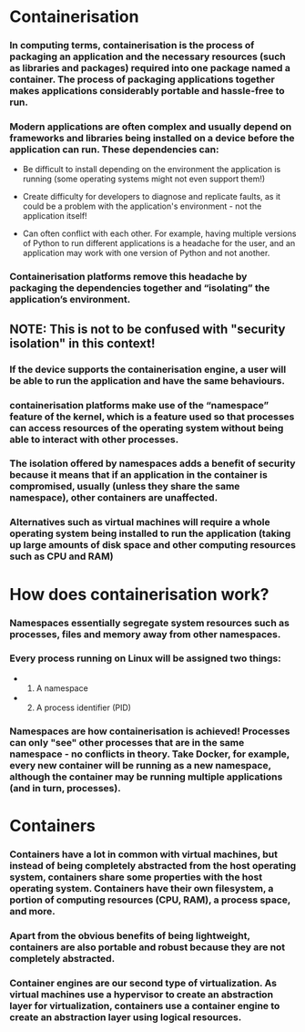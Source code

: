 # Containerisation

### In computing terms, containerisation is the process of packaging an application and the necessary resources (such as libraries and packages) required into one package named a container. The process of packaging applications together makes applications considerably portable and hassle-free to run.

### Modern applications are often complex and usually depend on frameworks and libraries being installed on a device before the application can run. These dependencies can:

 - Be difficult to install depending on the environment the application is running (some operating systems might not even support them!)

 - Create difficulty for developers to diagnose and replicate faults, as it could be a problem with the application's environment - not the application itself!

 - Can often conflict with each other. For example, having multiple versions of Python to run different applications is a headache for the user, and an application may work with one version of Python and not another.

### Containerisation platforms remove this headache by packaging the dependencies together and “isolating” the application’s environment.

## NOTE: This is not to be confused with "security isolation" in this context!

### If the device supports the containerisation engine, a user will be able to run the application and have the same behaviours.

### containerisation platforms make use of the “namespace” feature of the kernel, which is a feature used so that processes can access resources of the operating system without being able to interact with other processes.

### The isolation offered by namespaces adds a benefit of security because it means that if an application in the container is compromised, usually (unless they share the same namespace), other containers are unaffected.

### Alternatives such as virtual machines will require a whole operating system being installed to run the application (taking up large amounts of disk space and other computing resources such as CPU and RAM)

# How does containerisation work?

### Namespaces essentially segregate system resources such as processes, files and memory away from other namespaces.

### Every process running on Linux will be assigned two things:

 - 1) A namespace
  
 - 2) A process identifier (PID)

### Namespaces are how containerisation is achieved! Processes can only "see" other processes that are in the same namespace - no conflicts in theory. Take Docker, for example, every new container will be running as a new namespace, although the container may be running multiple applications (and in turn, processes).

# Containers

### Containers have a lot in common with virtual machines, but instead of being completely abstracted from the host operating system, containers share some properties with the host operating system. Containers have their own filesystem, a portion of computing resources (CPU, RAM), a process space, and more. 

### Apart from the obvious benefits of being lightweight, containers are also portable and robust because they are not completely abstracted. 

### Container engines are our second type of virtualization. As virtual machines use a hypervisor to create an abstraction layer for virtualization, containers use a container engine to create an abstraction layer using logical resources.

